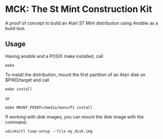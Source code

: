 MCK: The St Mint Construction Kit
=================================

A proof of concept to build an Atari ST Mint distribution using Ansible as a build tool.

## Usage

Having ansible and a POSIX make installed, call

```
make
```

To install the distribution, mount the first partition of an Atari disk on $PWD/target
and call

```
make install
```

or
```
make MOUNT_POINT=/media/manu/P1 install
```

If working with disk images, you can mount the disk image with the command:
```
udisksctl loop-setup --file my_disk.img
```

